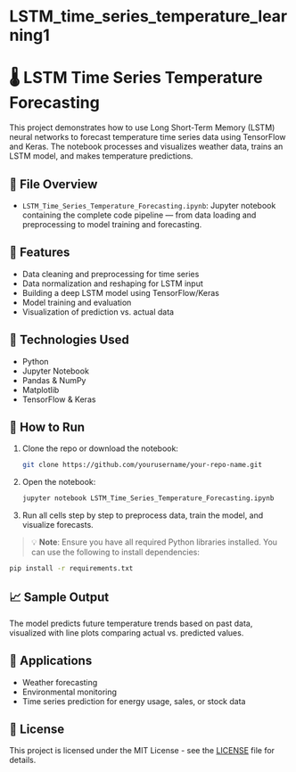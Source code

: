 # LSTM_time_series_temperature_learning1

# 🌡️ LSTM Time Series Temperature Forecasting

This project demonstrates how to use Long Short-Term Memory (LSTM) neural networks to forecast temperature time series data using TensorFlow and Keras. The notebook processes and visualizes weather data, trains an LSTM model, and makes temperature predictions.

## 📁 File Overview

- `LSTM_Time_Series_Temperature_Forecasting.ipynb`: Jupyter notebook containing the complete code pipeline — from data loading and preprocessing to model training and forecasting.

## 🔧 Features

- Data cleaning and preprocessing for time series
- Data normalization and reshaping for LSTM input
- Building a deep LSTM model using TensorFlow/Keras
- Model training and evaluation
- Visualization of prediction vs. actual data

## 🧰 Technologies Used

- Python
- Jupyter Notebook
- Pandas & NumPy
- Matplotlib
- TensorFlow & Keras

## 🚀 How to Run

1. Clone the repo or download the notebook:
   ```bash
   git clone https://github.com/yourusername/your-repo-name.git
   ```
2. Open the notebook:
   ```bash
   jupyter notebook LSTM_Time_Series_Temperature_Forecasting.ipynb
   ```
3. Run all cells step by step to preprocess data, train the model, and visualize forecasts.

> 💡 **Note**: Ensure you have all required Python libraries installed. You can use the following to install dependencies:
```bash
pip install -r requirements.txt
```

## 📈 Sample Output

The model predicts future temperature trends based on past data, visualized with line plots comparing actual vs. predicted values.

## 🧠 Applications

- Weather forecasting
- Environmental monitoring
- Time series prediction for energy usage, sales, or stock data

## 📜 License

This project is licensed under the MIT License - see the [LICENSE](LICENSE) file for details.
